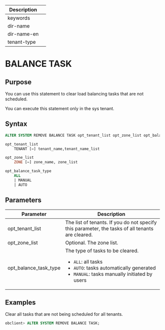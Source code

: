 | Description |                 |
|---------------|-----------------|
| keywords |                 |
| dir-name |                 |
| dir-name-en |                 |
| tenant-type |                 |

# BALANCE TASK

## Purpose

You can use this statement to clear load balancing tasks that are not scheduled.

You can execute this statement only in the sys tenant.

## Syntax

```sql
ALTER SYSTEM REMOVE BALANCE TASK opt_tenant_list opt_zone_list opt_balance_task_type;

opt_tenant_list
    TENANT [=] tenant_name,tenant_name_list

opt_zone_list
    ZONE [=] zone_name, zone_list

opt_balance_task_type
    ALL
    | MANUAL
    | AUTO
```

## Parameters

| **Parameter** | **Description** |
|-----------------------|----------------------------|
| opt_tenant_list | The list of tenants. If you do not specify this parameter, the tasks of all tenants are cleared.  |
| opt_zone_list | Optional. The zone list.  |
| opt_balance_task_type | The type of tasks to be cleared. <ul><li> `ALL`: all tasks  </li>   <li> `AUTO`: tasks automatically generated </li>   <li> `MANUAL`: tasks manually initiated by users </li></ul> |

## Examples

Clear all tasks that are not being scheduled for all tenants.

```sql
obclient> ALTER SYSTEM REMOVE BALANCE TASK;
```
